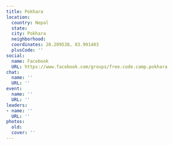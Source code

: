 ```yaml
---
title: Pokhara
location:
  country: Nepal
  state: 
  city: Pokhara
  neighborhood: 
  coordinates: 28.209538, 83.991403
  plusCode: ''
social:
  name: Facebook
  URL: https://www.facebook.com/groups/free.code.camp.pokhara
chat:
  name: ''
  URL: ''
event:
  name: ''
  URL: ''
leaders:
- name: ''
  URL: ''
photos:
  old: 
  cover: ''
---
```

